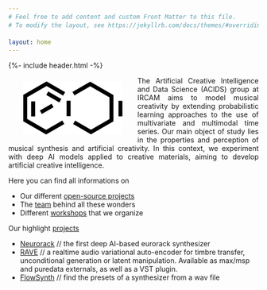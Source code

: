 ```yaml
---
# Feel free to add content and custom Front Matter to this file.
# To modify the layout, see https://jekyllrb.com/docs/themes/#overriding-theme-defaults

layout: home
---
```


{%- include header.html -%}

<img src="images/acids_white_bg.png" alt="ACIDS" width="200" style="float:left;margin:10px 30px">

<p align="justify">
The Artificial Creative Intelligence and Data Science (ACIDS) group at IRCAM aims to model musical creativity by extending probabilistic learning approaches to the use of multivariate and multimodal time series. Our main object of study lies in the properties and perception of musical synthesis and artificial creativity. In this context, we experiment with deep AI models applied to creative materials, aiming to develop artificial creative intelligence.
</p>

Here you can find all informations on

- Our different [open-source projects](projects)
- The [team](team) behind all these wonders
- Different [workshops](workshops) that we organize

Our highlight [projects](projects)

- [Neurorack](http://www.gitub.com/acids-ircam/neurorack) // the first deep AI-based eurorack synthesizer
- [RAVE](http://www.gitub.com/acids-ircam/rave) // a realtime audio variational auto-encoder for timbre transfer, unconditional generation or latent manipulation. Available as max/msp and puredata externals, as well as a VST plugin.
- [FlowSynth](http://www.gitub.com/acids-ircam/flow_synthesizer) // find the presets of a synthesizer from a wav file

